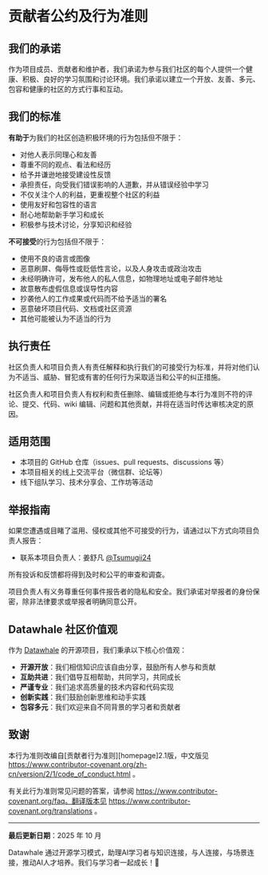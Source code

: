 # 贡献者公约及行为准则

## 我们的承诺

作为项目成员、贡献者和维护者，我们承诺为参与我们社区的每个人提供一个健康、积极、良好的学习氛围和讨论环境。我们承诺以建立一个开放、友善、多元、包容和健康的社区的方式行事和互动。

## 我们的标准

**有助于**为我们的社区创造积极环境的行为包括但不限于：

* 对他人表示同理心和友善
* 尊重不同的观点、看法和经历
* 给予并谦逊地接受建设性反馈
* 承担责任，向受我们错误影响的人道歉，并从错误经验中学习
* 不仅关注个人的利益，更重视整个社区的利益
* 使用友好和包容性的语言
* 耐心地帮助新手学习和成长
* 积极参与技术讨论，分享知识和经验

**不可接受**的行为包括但不限于：

* 使用不良的语言或图像
* 恶意刷屏、侮辱性或贬低性言论，以及人身攻击或政治攻击
* 未经明确许可，发布他人的私人信息，如物理地址或电子邮件地址
* 故意散布虚假信息或误导性内容
* 抄袭他人的工作成果或代码而不给予适当的署名
* 恶意破坏项目代码、文档或社区资源
* 其他可能被认为不适当的行为

## 执行责任

社区负责人和项目负责人有责任解释和执行我们的可接受行为标准，并将对他们认为不适当、威胁、冒犯或有害的任何行为采取适当和公平的纠正措施。

社区负责人和项目负责人有权利和责任删除、编辑或拒绝与本行为准则不符的评论、提交、代码、wiki 编辑、问题和其他贡献，并将在适当时传达审核决定的原因。

## 适用范围

* 本项目的 GitHub 仓库（issues、pull requests、discussions 等）
* 本项目相关的线上交流平台（微信群、论坛等）
* 线下组队学习、技术分享会、工作坊等活动

## 举报指南

如果您遭遇或目睹了滥用、侵权或其他不可接受的行为，请通过以下方式向项目负责人报告：

* 联系本项目负责人：姜舒凡 [@Tsumugii24](https://github.com/Tsumugii24)

所有投诉和反馈都将得到及时和公平的审查和调查。

项目负责人有义务尊重任何事件报告者的隐私和安全。我们承诺对举报者的身份保密，除非法律要求或举报者明确同意公开。


## Datawhale 社区价值观

作为 [Datawhale](https://github.com/datawhalechina) 的开源项目，我们秉承以下核心价值观：

* **开源开放**：我们相信知识应该自由分享，鼓励所有人参与和贡献
* **互助共进**：我们倡导互相帮助，共同学习，共同成长
* **严谨专业**：我们追求高质量的技术内容和代码实现
* **创新实践**：我们鼓励创新思维和动手实践
* **包容多元**：我们欢迎来自不同背景的学习者和贡献者

## 致谢

本行为准则改编自[贡献者行为准则][homepage]2.1版，中文版见 https://www.contributor-covenant.org/zh-cn/version/2/1/code_of_conduct.html 。

有关此行为准则常见问题的答案，请参阅 https://www.contributor-covenant.org/faq。翻译版本见 https://www.contributor-covenant.org/translations 。

---

**最后更新日期**：2025 年 10 月

Datawhale 通过开源学习模式，助理AI学习者与知识连接，与人连接，与场景连接，推动AI人才培养。我们与学习者一起成长！🎉

